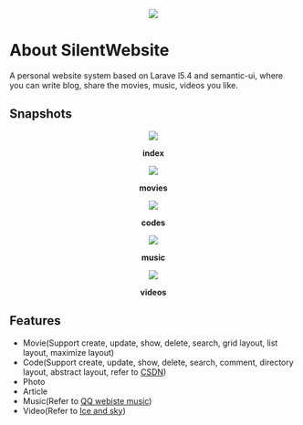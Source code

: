 <p align="center"><img src="http://img2.ph.126.net/ehRSV7aLAJ8kJiZQXmt_QA==/6632021042283510221.png"></p>

# About SilentWebsite

A personal website system based on Larave
l5.4 and semantic-ui, where you can write blog, share the movies, music, videos you like.

## Snapshots

<p align="center"><img src="http://img2.ph.126.net/AwIifYx98toJVsiZBBH5LQ==/6631885802353306994.png"></p>
<p align="center"><b>index</b></p>
<p align="center"><img src="http://img0.ph.126.net/_oNIwFr12xwVta82znk7-g==/6632408070373820181.png"></p>
<p align="center"><b>movies</b></p>
<p align="center"><img src="http://img0.ph.126.net/3gG44gRUpfxmfvsTs-YFSQ==/6632553205908694956.png"></p>
<p align="center"><b>codes</b></p>
<p align="center"><img src="http://img1.ph.126.net/ufvr5QFGyYcd3bUgCavhRw==/6632268432397100320.png"></p>
<p align="center"><b>music</b></p>
<p align="center"><img src="http://img0.ph.126.net/mDqXoxM9o3GKXtCjPBACbg==/6632415766955222931.png"></p>
<p align="center"><b>videos</b></p>

## Features

 - Movie(Support create, update, show, delete, search, grid layout, list layout, maximize layout)
 - Code(Support create, update, show, delete, search, comment, directory layout, abstract layout, refer to [CSDN](http://www.csdn.net/))
 - Photo
 - Article
 - Music(Refer to [QQ webiste music](https://y.qq.com/portal/player.html))
 - Video(Refer to [Ice and sky](http://education.iceandsky.com/))
 